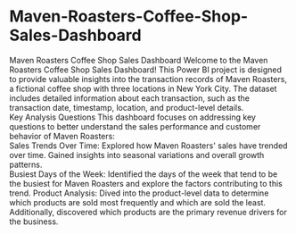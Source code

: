 # Maven-Roasters-Coffee-Shop-Sales-Dashboard
Maven Roasters Coffee Shop Sales Dashboard 
Welcome to the Maven Roasters Coffee Shop Sales Dashboard! 
This Power BI project is designed to provide valuable insights into the transaction records of Maven Roasters, a fictional coffee shop with three locations in New York City. The dataset includes detailed information about each transaction, such as the transaction date, timestamp, location, and product-level details.  
Key Analysis Questions
This dashboard focuses on addressing key questions to better understand the sales performance and customer behavior of Maven Roasters:  
Sales Trends Over Time: Explored how Maven Roasters' sales have trended over time. Gained insights into seasonal variations and overall growth patterns.  
Busiest Days of the Week: Identified the days of the week that tend to be the busiest for Maven Roasters and explore the factors contributing to this trend. 
Product Analysis: Dived into the product-level data to determine which products are sold most frequently and which are sold the least. Additionally, discovered which products are the primary revenue drivers for the business. 
